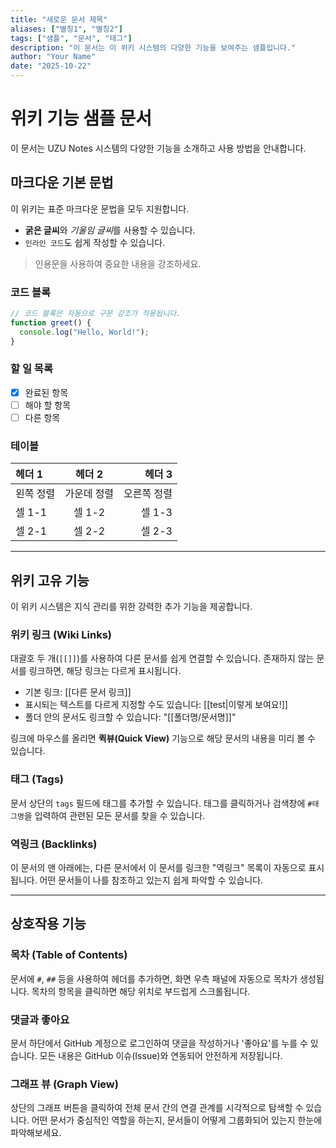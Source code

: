 ```yaml
---
title: "새로운 문서 제목"
aliases: ["별칭1", "별칭2"]
tags: ["샘플", "문서", "태그"]
description: "이 문서는 이 위키 시스템의 다양한 기능을 보여주는 샘플입니다."
author: "Your Name"
date: "2025-10-22"
---
```


# 위키 기능 샘플 문서

이 문서는 UZU Notes 시스템의 다양한 기능을 소개하고 사용 방법을 안내합니다.

## 마크다운 기본 문법

이 위키는 표준 마크다운 문법을 모두 지원합니다.

- **굵은 글씨**와 *기울임 글씨*를 사용할 수 있습니다.
- `인라인 코드`도 쉽게 작성할 수 있습니다.

> 인용문을 사용하여 중요한 내용을 강조하세요.

### 코드 블록

```javascript
// 코드 블록은 자동으로 구문 강조가 적용됩니다.
function greet() {
  console.log("Hello, World!");
}
```

### 할 일 목록

- [x] 완료된 항목
- [ ] 해야 할 항목
- [ ] 다른 항목

### 테이블

| 헤더 1 | 헤더 2 | 헤더 3 |
| :--- | :---: | ---: |
| 왼쪽 정렬 | 가운데 정렬 | 오른쪽 정렬 |
| 셀 1-1 | 셀 1-2 | 셀 1-3 |
| 셀 2-1 | 셀 2-2 | 셀 2-3 |

---

## 위키 고유 기능

이 위키 시스템은 지식 관리를 위한 강력한 추가 기능을 제공합니다.

### 위키 링크 (Wiki Links)

대괄호 두 개(`[[]]`)를 사용하여 다른 문서를 쉽게 연결할 수 있습니다. 존재하지 않는 문서를 링크하면, 해당 링크는 다르게 표시됩니다.

- 기본 링크: [[다른 문서 링크]]
- 표시되는 텍스트를 다르게 지정할 수도 있습니다: [[test|이렇게 보여요!]]
- 폴더 안의 문서도 링크할 수 있습니다: "[[폴더명/문서명]]"

링크에 마우스를 올리면 **퀵뷰(Quick View)** 기능으로 해당 문서의 내용을 미리 볼 수 있습니다.

### 태그 (Tags)

문서 상단의 `tags` 필드에 태그를 추가할 수 있습니다. 태그를 클릭하거나 검색창에 `#태그명`을 입력하여 관련된 모든 문서를 찾을 수 있습니다.

### 역링크 (Backlinks)

이 문서의 맨 아래에는, 다른 문서에서 이 문서를 링크한 "역링크" 목록이 자동으로 표시됩니다. 어떤 문서들이 나를 참조하고 있는지 쉽게 파악할 수 있습니다.

---

## 상호작용 기능

### 목차 (Table of Contents)

문서에 `#`, `##` 등을 사용하여 헤더를 추가하면, 화면 우측 패널에 자동으로 목차가 생성됩니다. 목차의 항목을 클릭하면 해당 위치로 부드럽게 스크롤됩니다.

### 댓글과 좋아요

문서 하단에서 GitHub 계정으로 로그인하여 댓글을 작성하거나 '좋아요'를 누를 수 있습니다. 모든 내용은 GitHub 이슈(Issue)와 연동되어 안전하게 저장됩니다.

### 그래프 뷰 (Graph View)

상단의 그래프 버튼을 클릭하여 전체 문서 간의 연결 관계를 시각적으로 탐색할 수 있습니다. 어떤 문서가 중심적인 역할을 하는지, 문서들이 어떻게 그룹화되어 있는지 한눈에 파악해보세요.
